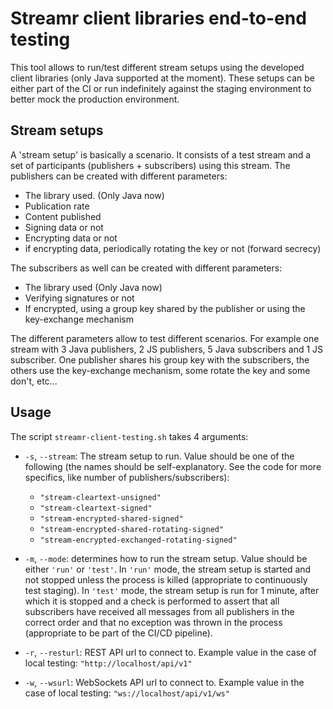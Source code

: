 # Streamr client libraries end-to-end testing

This tool allows to run/test different stream setups using the developed client libraries (only Java supported at the moment). These setups can be either part of the CI or run indefinitely against the staging environment to better mock the production environment.

## Stream setups

A 'stream setup' is basically a scenario. It consists of a test stream and a set of participants (publishers + subscribers) using this stream. The publishers can be created with different parameters:
- The library used. (Only Java now)
- Publication rate
- Content published
- Signing data or not
- Encrypting data or not
- if encrypting data, periodically rotating the key or not (forward secrecy)

The subscribers as well can be created with different parameters:
- The library used (Only Java now)
- Verifying signatures or not
- If encrypted, using a group key shared by the publisher or using the key-exchange mechanism

The different parameters allow to test different scenarios. For example one stream with 3 Java publishers, 2 JS publishers, 5 Java subscribers and 1 JS subscriber. One publisher shares his group key with the subscribers, the others use the key-exchange mechanism, some rotate the key and some don't, etc...

## Usage

The script `streamr-client-testing.sh` takes 4 arguments:
- `-s`, `--stream`: The stream setup to run. Value should be one of the following (the names should be self-explanatory. See the code for more specifics, like number of publishers/subscribers):
    - `"stream-cleartext-unsigned"`
    - `"stream-cleartext-signed"`
    - `"stream-encrypted-shared-signed"`
    - `"stream-encrypted-shared-rotating-signed"`
    - `"stream-encrypted-exchanged-rotating-signed"`

- `-m`, `--mode`: determines how to run the stream setup. Value should be either `'run'` or `'test'`. In `'run'` mode, the stream setup is started and not stopped unless the process is killed (appropriate to continuously test staging). In `'test'` mode, the stream setup is run for 1 minute, after which it is stopped and a check is performed to assert that all subscribers have received all messages from all publishers in the correct order and that no exception was thrown in the process (appropriate to be part of the CI/CD pipeline).
- `-r`, `--resturl`: REST API url to connect to. Example value in the case of local testing: `"http://localhost/api/v1"`
- `-w`, `--wsurl`: WebSockets API url to connect to. Example value in the case of local testing: `"ws://localhost/api/v1/ws"`
